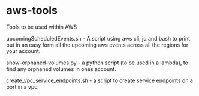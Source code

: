 # aws-tools
Tools to be used within AWS

upcomingScheduledEvents.sh - A script using aws cli, jq and bash to print out in an easy form all the upcoming aws events across all the regions for your account.

show-orphaned-volumes.py - a python script (to be used in a lambda), to find any orphaned volumes in ones account.

create_vpc_service_endpoints.sh - a script to create service endpoints on a port in a vpc.
